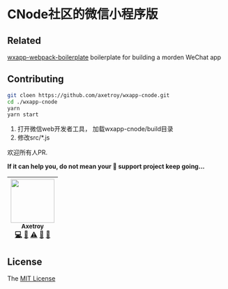 # CNode社区的微信小程序版

## Related

[wxapp-webpack-boilerplate](https://github.com/axetroy/wxapp-webpack-boilerplate) boilerplate for building a morden WeChat app


## Contributing
```bash
git cloen https://github.com/axetroy/wxapp-cnode.git
cd ./wxapp-cnode
yarn
yarn start
```

1. 打开微信web开发者工具， 加载wxapp-cnode/build目录
2. 修改src/*.js

欢迎所有人PR.

**If it can help you, do not mean your :star2: support project keep going...**

<!-- ALL-CONTRIBUTORS-LIST:START - Do not remove or modify this section -->
| [<img src="https://avatars1.githubusercontent.com/u/9758711?v=3" width="100px;"/><br /><sub>Axetroy</sub>](http://axetroy.github.io)<br />[💻](https://github.com/axetroy/wxapp-cnode/commits?author=axetroy "Code") [🔌](#plugin-axetroy "Plugin/utility libraries") [⚠️](https://github.com/axetroy/wxapp-cnode/commits?author=axetroy "Tests") [🐛](https://github.com/axetroy/wxapp-cnode/issues?q=author%3Aaxetroy "Bug reports") [🎨](#design-axetroy "Design") |
| :---: |
<!-- ALL-CONTRIBUTORS-LIST:END -->

## License

The [MIT License](https://github.com/axetroy/wxapp-cnode/blob/master/LICENSE)
